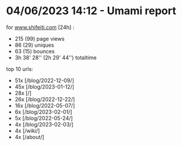# 04/06/2023 14:12 - Umami report
for www.shifeiti.com [24h] :

 - 215 (99) page views
 - 86 (29) uniques
 - 63 (15) bounces
 - 3h 38' 28'' (2h 29' 44'') totaltime


top 10 urls:
 - 51x [/blog/2022-12-09/]
 - 45x [/blog/2023-01-12/]
 - 28x [/]
 - 26x [/blog/2022-12-22/]
 - 16x [/blog/2022-05-07/]
 - 6x [/blog/2023-02-01/]
 - 5x [/blog/2022-05-24/]
 - 4x [/blog/2023-02-03/]
 - 4x [/wiki/]
 - 4x [/about/]


